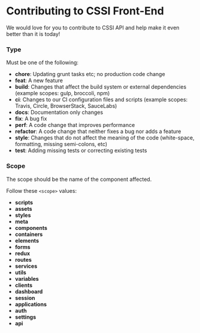 # Contributing to CSSI Front-End

We would love for you to contribute to CSSI API and help make it even better than it is
today!

### Type

Must be one of the following:

- **chore**: Updating grunt tasks etc; no production code change
- **feat**: A new feature
- **build**: Changes that affect the build system or external dependencies (example scopes: gulp, broccoli, npm)
- **ci**: Changes to our CI configuration files and scripts (example scopes: Travis, Circle, BrowserStack, SauceLabs)
- **docs**: Documentation only changes
- **fix**: A bug fix
- **perf**: A code change that improves performance
- **refactor**: A code change that neither fixes a bug nor adds a feature
- **style**: Changes that do not affect the meaning of the code (white-space, formatting, missing semi-colons, etc)
- **test**: Adding missing tests or correcting existing tests

### Scope

The scope should be the name of the component affected.

Follow these `<scope>` values:

- **scripts**
- **assets**
- **styles**
- **meta**
- **components**
- **containers**
- **elements**
- **forms**
- **redux**
- **routes**
- **services**
- **utils**
- **variables**
- **clients**
- **dashboard**
- **session**
- **applications**
- **auth**
- **settings**
- **api**
